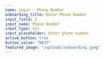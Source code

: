 ```yaml
---
name: Login - Phone Number
onboarding_title: Enter Phone Number
input_field: 1
input_name: Phone Number
input_type: tel
input_placeholder: Enter phone number
active_button: true
button_value: "NEXT"
featured_image: "/uploads/onboarding.jpeg"
---
```

